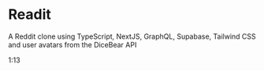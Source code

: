# Readit

A Reddit clone using TypeScript, NextJS, GraphQL, Supabase, Tailwind CSS and user avatars from the DiceBear API

1:13